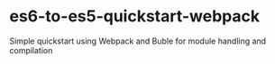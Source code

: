 # es6-to-es5-quickstart-webpack
Simple quickstart using Webpack and Buble for module handling and compilation
